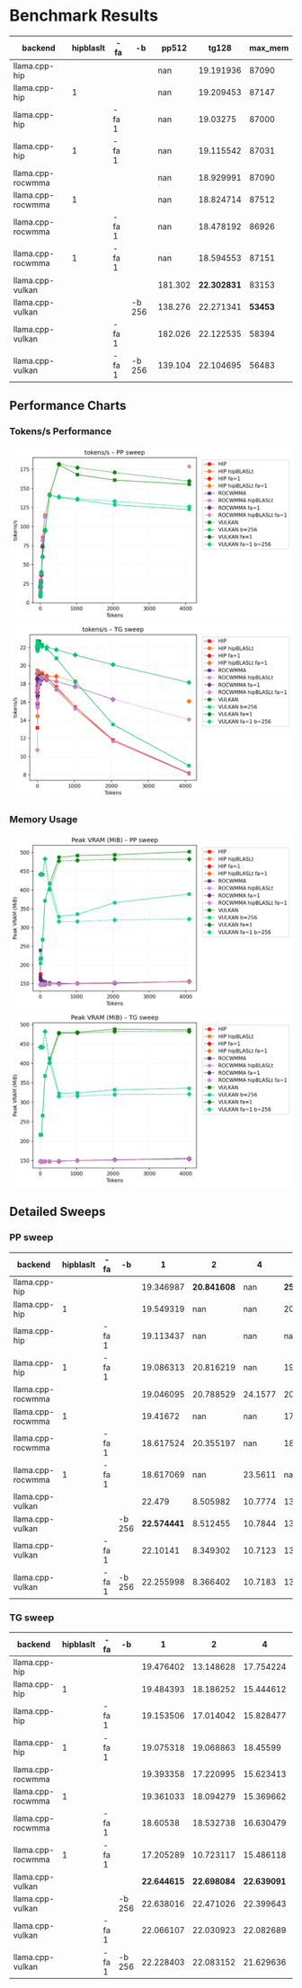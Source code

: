 # Benchmark Results
| backend           | hipblaslt   | -fa   | -b     |   pp512 | tg128         | max_mem   |
|-------------------|-------------|-------|--------|---------|---------------|-----------|
| llama.cpp-hip     |             |       |        | nan     | 19.191936     | 87090     |
| llama.cpp-hip     | 1           |       |        | nan     | 19.209453     | 87147     |
| llama.cpp-hip     |             | -fa 1 |        | nan     | 19.03275      | 87000     |
| llama.cpp-hip     | 1           | -fa 1 |        | nan     | 19.115542     | 87031     |
| llama.cpp-rocwmma |             |       |        | nan     | 18.929991     | 87090     |
| llama.cpp-rocwmma | 1           |       |        | nan     | 18.824714     | 87512     |
| llama.cpp-rocwmma |             | -fa 1 |        | nan     | 18.478192     | 86926     |
| llama.cpp-rocwmma | 1           | -fa 1 |        | nan     | 18.594553     | 87151     |
| llama.cpp-vulkan  |             |       |        | 181.302 | **22.302831** | 83153     |
| llama.cpp-vulkan  |             |       | -b 256 | 138.276 | 22.271341     | **53453** |
| llama.cpp-vulkan  |             | -fa 1 |        | 182.026 | 22.122535     | 58394     |
| llama.cpp-vulkan  |             | -fa 1 | -b 256 | 139.104 | 22.104695     | 56483     |
## Performance Charts

### Tokens/s Performance
![PP Tokens/s](pp_tokens_per_sec.png)
![TG Tokens/s](tg_tokens_per_sec.png)

### Memory Usage
![PP VRAM](pp_vram_peak_mib.png)
![TG VRAM](tg_vram_peak_mib.png)

## Detailed Sweeps

### PP sweep
| backend           | hipblaslt   | -fa   | -b     | 1             | 2             |        4 | 8             | 16            | 32            | 64            | 128            |     256 |     512 |    1024 |    2048 |    4096 |
|-------------------|-------------|-------|--------|---------------|---------------|----------|---------------|---------------|---------------|---------------|----------------|---------|---------|---------|---------|---------|
| llama.cpp-hip     |             |       |        | 19.346987     | **20.841608** | nan      | **25.165924** | 28.880501     | 38.797694     | 74.529111     | 95.603469      | nan     | nan     | nan     | nan     | nan     |
| llama.cpp-hip     | 1           |       |        | 19.549319     | nan           | nan      | 20.128036     | 29.419427     | 39.443987     | **85.795472** | **114.868044** | 142.43  | nan     | nan     | nan     | nan     |
| llama.cpp-hip     |             | -fa 1 |        | 19.113437     | nan           | nan      | nan           | 27.637176     | 35.749807     | nan           | nan            | nan     | nan     | nan     | nan     | nan     |
| llama.cpp-hip     | 1           | -fa 1 |        | 19.086313     | 20.816219     | nan      | 19.593698     | 28.888669     | nan           | nan           | nan            | nan     | nan     | nan     | nan     | nan     |
| llama.cpp-rocwmma |             |       |        | 19.046095     | 20.788529     |  24.1577 | 20.242045     | 29.077311     | 37.587711     | 73.857434     | 94.656634      | nan     | nan     | nan     | nan     | nan     |
| llama.cpp-rocwmma | 1           |       |        | 19.41672      | nan           | nan      | 17.051425     | 26.358606     | 37.918406     | 83.895981     | 112.695624     | nan     | nan     | nan     | nan     | 178.95  |
| llama.cpp-rocwmma |             | -fa 1 |        | 18.617524     | 20.355197     | nan      | 18.585504     | 26.517241     | 37.088078     | 73.426768     | 95.00911       | nan     | nan     | nan     | nan     | nan     |
| llama.cpp-rocwmma | 1           | -fa 1 |        | 18.617069     | nan           |  23.5611 | nan           | **30.145652** | 37.693845     | 81.734636     | 113.316862     | nan     | nan     | nan     | nan     | nan     |
| llama.cpp-vulkan  |             |       |        | 22.479        | 8.505982      |  10.7774 | 13.940018     | 25.735342     | 40.067457     | 60.096981     | 95.253296      | 141.324 | 181.302 | 168.134 | 161.011 | 155.539 |
| llama.cpp-vulkan  |             |       | -b 256 | **22.574441** | 8.512455      |  10.7844 | 13.941201     | 25.665028     | **40.093934** | 59.997257     | 95.163815      | 141.192 | 138.276 | 135.038 | 128.572 | 122.37  |
| llama.cpp-vulkan  |             | -fa 1 |        | 22.10141      | 8.349302      |  10.7123 | 13.868326     | 25.515672     | 39.872396     | 60.09158      | 93.864966      | 141.189 | 182.026 | 177.291 | 170.968 | 159.617 |
| llama.cpp-vulkan  |             | -fa 1 | -b 256 | 22.255998     | 8.366402      |  10.7183 | 13.881029     | 25.50233      | 39.8446       | 59.963925     | 94.129181      | 141.371 | 139.104 | 136.44  | 133.173 | 125.843 |
### TG sweep
| backend           | hipblaslt   | -fa   | -b     | 1             | 2             | 4             | 8             | 16            | 32            | 64            | 128           | 256           | 512           | 1024          | 2048          | 4096          |
|-------------------|-------------|-------|--------|---------------|---------------|---------------|---------------|---------------|---------------|---------------|---------------|---------------|---------------|---------------|---------------|---------------|
| llama.cpp-hip     |             |       |        | 19.476402     | 13.148628     | 17.754224     | 16.489918     | 18.893726     | 19.348035     | 18.864532     | 19.191936     | 18.693665     | 17.669936     | 15.480501     | 11.836148     | 8.168706      |
| llama.cpp-hip     | 1           |       |        | 19.484393     | 18.186252     | 15.444612     | 17.40633      | 18.343132     | 19.285859     | 19.190495     | 19.209453     | 18.725759     | 17.576058     | 15.475437     | 11.696004     | 8.185003      |
| llama.cpp-hip     |             | -fa 1 |        | 19.153506     | 17.014042     | 15.828477     | 17.080204     | 17.501669     | 18.794446     | 18.423412     | 19.03275      | 18.855451     | 18.822884     | nan           | nan           | nan           |
| llama.cpp-hip     | 1           | -fa 1 |        | 19.075318     | 19.068863     | 18.45599      | 14.442929     | 18.3477       | 18.329943     | 18.97687      | 19.115542     | 18.80185      | 18.847135     | 18.214215     | nan           | 16.095115     |
| llama.cpp-rocwmma |             |       |        | 19.393358     | 17.220995     | 15.623413     | 18.679536     | 18.336512     | 18.707507     | 18.896292     | 18.929991     | 18.423616     | 17.368036     | 15.266033     | 11.708877     | 8.115074      |
| llama.cpp-rocwmma | 1           |       |        | 19.361033     | 18.094279     | 15.369662     | 16.413197     | 18.013636     | 18.672361     | 18.671254     | 18.824714     | 18.414996     | 17.412099     | 15.268769     | 11.711182     | 8.107214      |
| llama.cpp-rocwmma |             | -fa 1 |        | 18.60538      | 18.532738     | 16.630479     | 17.78099      | 16.721072     | 18.164728     | 17.92984      | 18.478192     | 18.44864      | 18.262727     | 17.695923     | 16.264036     | nan           |
| llama.cpp-rocwmma | 1           | -fa 1 |        | 17.205289     | 10.723117     | 15.486118     | 15.956572     | 17.479123     | 17.784236     | 18.162737     | 18.594553     | 18.52813      | 18.25105      | 17.65621      | 16.321715     | 14.073433     |
| llama.cpp-vulkan  |             |       |        | **22.644615** | **22.698084** | **22.639091** | 22.108458     | 22.277896     | **22.700789** | **22.621395** | **22.302831** | 21.883884     | 20.808555     | 18.252969     | 13.517574     | 8.988484      |
| llama.cpp-vulkan  |             |       | -b 256 | 22.638016     | 22.471026     | 22.399643     | **22.319144** | **22.363248** | 22.477091     | 22.498598     | 22.271341     | 21.827527     | 20.824619     | 18.239411     | 13.517787     | 8.98674       |
| llama.cpp-vulkan  |             | -fa 1 |        | 22.066107     | 22.030923     | 22.082689     | 21.845631     | 22.044303     | 22.154834     | 22.189821     | 22.122535     | 22.040539     | **21.760523** | 21.163595     | **20.103858** | 18.138565     |
| llama.cpp-vulkan  |             | -fa 1 | -b 256 | 22.228403     | 22.083152     | 21.629636     | 21.666788     | 22.043358     | 22.108168     | 22.177607     | 22.104695     | **22.043609** | 21.750426     | **21.183428** | 20.100671     | **18.140132** |